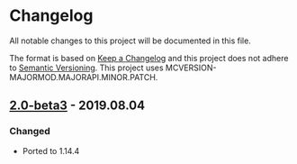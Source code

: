 # Changelog
All notable changes to this project will be documented in this file.

The format is based on [Keep a Changelog](http://keepachangelog.com/en/1.0.0/) and this project does not adhere to [Semantic Versioning](http://semver.org/spec/v2.0.0.html).
This project uses MCVERSION-MAJORMOD.MAJORAPI.MINOR.PATCH.

## [2.0-beta3](https://github.com/TheIllusiveC4/Colytra/compare/376e84b4423699571879cf8c1cc74285d4087925...master) - 2019.08.04
### Changed
- Ported to 1.14.4